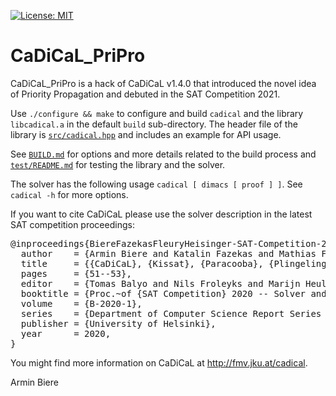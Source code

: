 [![License: MIT](https://img.shields.io/badge/License-MIT-yellow.svg)](https://opensource.org/licenses/MIT)

CaDiCaL_PriPro
===============================================================================

CaDiCaL_PriPro is a hack of CaDiCaL v1.4.0 that introduced the novel
idea of Priority Propagation and debuted in the SAT Competition 2021.

Use `./configure && make` to configure and build `cadical` and the library
`libcadical.a` in the default `build` sub-directory.  The header file of
the library is [`src/cadical.hpp`](src/cadical.hpp) and includes an example
for API usage.
  
See [`BUILD.md`](BUILD.md) for options and more details related to the build
process and [`test/README.md`](test/README.md) for testing the library and
the solver.

The solver has the following usage `cadical [ dimacs [ proof ] ]`.
See `cadical -h` for more options.

If you want to cite CaDiCaL please use the solver description in the
latest SAT competition proceedings:

<pre>
@inproceedings{BiereFazekasFleuryHeisinger-SAT-Competition-2020-solvers,
  author    = {Armin Biere and Katalin Fazekas and Mathias Fleury and Maximillian Heisinger},
  title     = {{CaDiCaL}, {Kissat}, {Paracooba}, {Plingeling} and {Treengeling} Entering the {SAT Competition 2020}},
  pages     = {51--53},
  editor    = {Tomas Balyo and Nils Froleyks and Marijn Heule and Markus Iser and Matti J{\"a}rvisalo and Martin Suda},
  booktitle = {Proc.~of {SAT Competition} 2020 -- Solver and Benchmark Descriptions},
  volume    = {B-2020-1},
  series    = {Department of Computer Science Report Series B},
  publisher = {University of Helsinki},
  year      = 2020,
}
</pre>

You might find more information on CaDiCaL at <http://fmv.jku.at/cadical>.

Armin Biere
